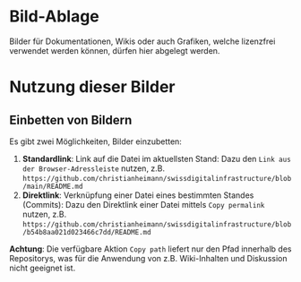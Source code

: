 # Bild-Ablage
Bilder für Dokumentationen, Wikis oder auch Grafiken, welche lizenzfrei verwendet werden können, dürfen hier abgelegt werden.

# Nutzung dieser Bilder
## Einbetten von Bildern
Es gibt zwei Möglichkeiten, Bilder einzubetten:
1. **Standardlink**: Link auf die Datei im aktuellsten Stand: Dazu den `Link aus der Browser-Adressleiste` nutzen, z.B. `https://github.com/christianheimann/swissdigitalinfrastructure/blob/main/README.md`
2. **Direktlink**: Verknüpfung einer Datei eines bestimmten Standes (Commits): Dazu den Direktlink einer Datei mittels `Copy permalink` nutzen, z.B. `https://github.com/christianheimann/swissdigitalinfrastructure/blob/b54b8aa021d023466c7dd/README.md`

**Achtung**: Die verfügbare Aktion `Copy path` liefert nur den Pfad innerhalb des Repositorys, was für die Anwendung von z.B. Wiki-Inhalten und Diskussion nicht geeignet ist.
